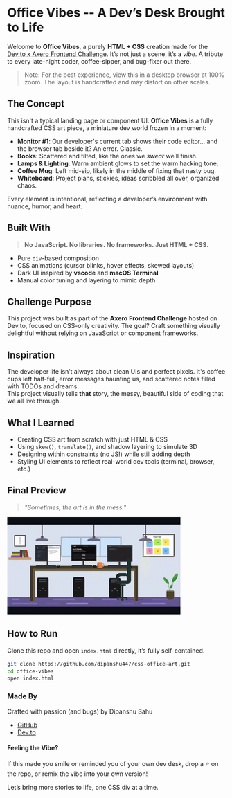 # Office Vibes -- A Dev’s Desk Brought to Life

Welcome to **Office Vibes**, a purely **HTML + CSS** creation made for the [Dev.to x Axero Frontend Challenge](https://dev.to/challenges/frontend/axero). It’s not just a scene, it’s a *vibe*. A tribute to every late-night coder, coffee-sipper, and bug-fixer out there.

> Note: For the best experience, view this in a desktop browser at 100% zoom. The layout is handcrafted and may distort on other scales.

## The Concept

This isn't a typical landing page or component UI. **Office Vibes** is a fully handcrafted CSS art piece, a miniature dev world frozen in a moment:

- **Monitor #1**: Our developer's current tab shows their code editor… and the browser tab beside it? An error. Classic.
- **Books**: Scattered and tilted, like the ones we *swear* we’ll finish.
- **Lamps & Lighting**: Warm ambient glows to set the warm hacking tone.
- **Coffee Mug**: Left mid-sip, likely in the middle of fixing that nasty bug.
- **Whiteboard**: Project plans, stickies, ideas scribbled all over, organized chaos.

Every element is intentional, reflecting a developer’s environment with nuance, humor, and heart.

## Built With

> **No JavaScript. No libraries. No frameworks. Just HTML + CSS.**

- Pure `div`-based composition
- CSS animations (cursor blinks, hover effects, skewed layouts)
- Dark UI inspired by **vscode** and **macOS Terminal**
- Manual color tuning and layering to mimic depth

## Challenge Purpose

This project was built as part of the **Axero Frontend Challenge** hosted on Dev.to, focused on CSS-only creativity. The goal? Craft something visually delightful without relying on JavaScript or component frameworks.

## Inspiration

The developer life isn’t always about clean UIs and perfect pixels. It's coffee cups left half-full, error messages haunting us, and scattered notes filled with TODOs and dreams.  
This project visually tells **that** story, the messy, beautiful side of coding that we all live through.

## What I Learned

- Creating CSS art from scratch with just HTML & CSS
- Using `skew()`, `translate()`, and shadow layering to simulate 3D
- Designing within constraints (no JS!) while still adding depth
- Styling UI elements to reflect real-world dev tools (terminal, browser, etc.)

## Final Preview

> _"Sometimes, the art is in the mess."_

![screenshot](https://github.com/dipanshu447/css-office-art/blob/main/.github/CSS%20Art%20preview.gif)

## How to Run

Clone this repo and open `index.html` directly, it’s fully self-contained.

```bash
git clone https://github.com/dipanshu447/css-office-art.git
cd office-vibes
open index.html
```

### Made By
Crafted with passion (and bugs) by Dipanshu Sahu

- [GitHub](https://github.com/dipanshu447)
- [Dev.to](https://dev.to/dipanshu447)

#### Feeling the Vibe?
If this made you smile or reminded you of your own dev desk, drop a ⭐ on the repo, or remix the vibe into your own version!

Let’s bring more stories to life, one CSS div at a time.